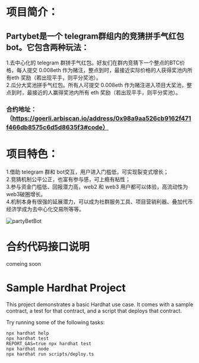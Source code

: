 

# 项目简介：
## Partybet是一个 telegram群组内的竞猜拼手气红包 bot。它包含两种玩法：
1.去中心化的 telegram 群拼手气红包。好友们在群内竞猜下一个整点的BTC价格，每人提交 0.008eth 作为赌注，整点到时，最接近实际价格的人获得奖池内所有eth 奖励（若出现平手，则平分奖池）。
<br> 2.瓜分大奖池拼手气红包。所有人可提交 0.008eth 作为赌注进入项目大奖池，整点到时，最接近的人赢得奖池内所有 eth 奖励（若出现平手，则平分奖池）。

### 合约地址：（https://goerli.arbiscan.io/address/0x98a9aa526cb9162f471f466db8575c6d5d8635f3#code）

#  项目特色：
  1.借助 telegram 群和 bot交互，用户进入门槛低，可实现裂变式增长；
  <br> 2.竞猜机制公平公正，也富有参与感，可上瘾有粘性；
  <br> 3.参与资金门槛低、回报潜力高，web2 和 web3 用户都可以体验，高流动性为 web3破圈增长。
  <br> 4.机制本身有很强的延展潜力，可以成为社群服务工具、项目营销利器、叠加代币经济学成为去中心化交易所等等。

![partyBetBot](https://github.com/lessthanno/partybet/blob/main/public/img1.jpg)

  
# 合约代码接口说明
comeing soon

# Sample Hardhat Project

This project demonstrates a basic Hardhat use case. It comes with a sample contract, a test for that contract, and a script that deploys that contract.

Try running some of the following tasks:

```shell
npx hardhat help
npx hardhat test
REPORT_GAS=true npx hardhat test
npx hardhat node
npx hardhat run scripts/deploy.ts
```
